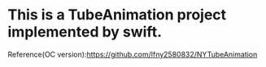 # This is a TubeAnimation project implemented by swift.
Reference(OC version):https://github.com/lfny2580832/NYTubeAnimation
